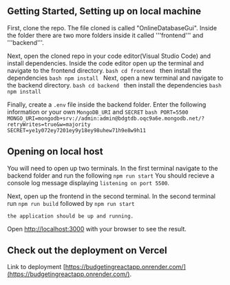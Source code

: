 ## Getting Started, Setting up on local machine

First, clone the repo.
    The file cloned is called "OnlineDatabaseGui".
    Inside the folder there are two more folders inside it called '''frontend''' and '''backend'''.

Next, open the cloned repo in your code editor(Visual Studio Code) and install dependencies.
    Inside the code editor open up the terminal and navigate to the frontend directory.
    ```bash
    cd frontend
    ```
    then install the dependencies
    ```bash
    npm install
    ```
    Next, open a new terminal and navigate to the backend directory.
    ```bash
    cd backend
    ```
    then install the dependencies
    ```bash
    npm install
    ```

Finally, create a `.env` file inside the backend folder.
    Enter the following information or your own `MongoDB_URI` and `SECRET`
    ```bash
    PORT=5500
    MONGO_URI=mongodb+srv://admin:admin@bdgtdb.oqc9a6e.mongodb.net/?retryWrites=true&w=majority
    SECRET=ye1y072ey7201ey9y18ey98uhew71h9e8w9h11
    ```


## Opening on local host

You will need to open up two terminals. In the first terminal navigate to the backend folder and run the following
    ```
    npm run start
    ```
    You should recieve a console log message displaying `listening on port 5500`.

Next, open up the frontend in the second terminal.
    In the second terminal run
    ```
    npm run build
    ```
    followed by
    ```
    npm run start
    ```

    the application should be up and running.

Open [http://localhost:3000](http://localhost:3000) with your browser to see the result.


## Check out the deployment on Vercel

Link to deployment [https://budgetingreactapp.onrender.com/](https://budgetingreactapp.onrender.com/).

